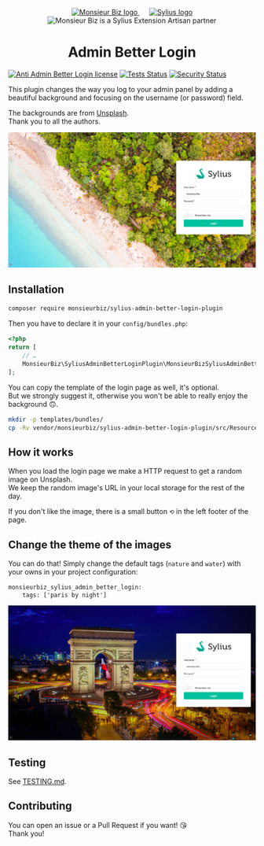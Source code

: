 <p align="center">
    <a href="https://monsieurbiz.com" target="_blank">
        <img src="https://monsieurbiz.com/logo.png" width="250px" alt="Monsieur Biz logo" />
    </a>
    &nbsp;&nbsp;&nbsp;&nbsp;
    <a href="https://monsieurbiz.com/agence-web-experte-sylius" target="_blank">
        <img src="https://demo.sylius.com/assets/shop/img/logo.png" width="200px" alt="Sylius logo" />
    </a>
    <br/>
    <img src="https://monsieurbiz.com/assets/images/sylius_badge_extension-artisan.png" width="100" alt="Monsieur Biz is a Sylius Extension Artisan partner">
</p>

<h1 align="center">Admin Better Login</h1>

[![Anti Admin Better Login license](https://img.shields.io/github/license/monsieurbiz/SyliusAdminBetterLoginPlugin?public)](https://github.com/monsieurbiz/SyliusAdminBetterLoginPlugin/blob/master/LICENSE.txt)
[![Tests Status](https://img.shields.io/github/workflow/status/monsieurbiz/SyliusAdminBetterLoginPlugin/Tests?logo=github)](https://github.com/monsieurbiz/SyliusAdminBetterLoginPlugin/actions?query=workflow%3ATests)
[![Security Status](https://img.shields.io/github/workflow/status/monsieurbiz/SyliusAdminBetterLoginPlugin/Security?label=security&logo=github)](https://github.com/monsieurbiz/SyliusAdminBetterLoginPlugin/actions?query=workflow%3ASecurity)


This plugin changes the way you log to your admin panel by adding a beautiful background
and focusing on the username (or password) field.

The backgrounds are from [Unsplash](https://unsplash.com/).  
Thank you to all the authors.

![](screenshot.png)

## Installation

```bash
composer require monsieurbiz/sylius-admin-better-login-plugin
```

Then you have to declare it in your `config/bundles.php`:

```php
<?php
return [
    // …
    MonsieurBiz\SyliusAdminBetterLoginPlugin\MonsieurBizSyliusAdminBetterLoginPlugin::class => ['all' => true],
];
```

You can copy the template of the login page as well, it's optional.  
But we strongly suggest it, otherwise you won't be able to really enjoy the background 🙃.

```bash
mkdir -p templates/bundles/
cp -Rv vendor/monsieurbiz/sylius-admin-better-login-plugin/src/Resources/views/SyliusUiBundle templates/bundles/
```

## How it works

When you load the login page we make a HTTP request to get a random image on Unsplash.  
We keep the random image's URL in your local storage for the rest of the day.

If you don't like the image, there is a small button `⟲` in the left footer of the page. 

## Change the theme of the images

You can do that!
Simply change the default tags (`nature` and `water`) with your owns in your project configuration:

```
monsieurbiz_sylius_admin_better_login:
    tags: ['paris by night']
```

![](screenshot_paris.png)

## Testing

See [TESTING.md](TESTING.md).

## Contributing

You can open an issue or a Pull Request if you want! 😘  
Thank you!

